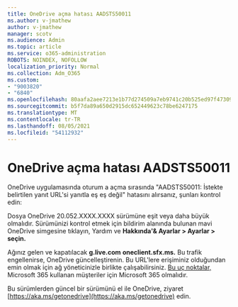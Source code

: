 ```yaml
---
title: OneDrive açma hatası AADSTS50011
ms.author: v-jmathew
author: v-jmathew
manager: scotv
ms.audience: Admin
ms.topic: article
ms.service: o365-administration
ROBOTS: NOINDEX, NOFOLLOW
localization_priority: Normal
ms.collection: Adm_O365
ms.custom:
- "9003820"
- "6840"
ms.openlocfilehash: 80aafa2aee7213e1b77d274509a7eb9741c20b525ed97f473093ac8c6514f3c7
ms.sourcegitcommit: b5f7da89a650d2915dc652449623c78be6247175
ms.translationtype: MT
ms.contentlocale: tr-TR
ms.lasthandoff: 08/05/2021
ms.locfileid: "54112932"
---
```

# <a name="onedrive-login-error-aadsts50011"></a>OneDrive açma hatası AADSTS50011

OneDrive uygulamasında oturum a açma sırasında "AADSTS50011: İstekte belirtilen yanıt URL'si yanıtla eş eş değil" hatasını alırsanız, şunları kontrol edin:

Dosya OneDrive 20.052.XXXX.XXXX sürümüne eşit veya daha büyük olmalıdır. Sürümünizi kontrol etmek için bildirim alanında bulunan mavi OneDrive simgesine tıklayın, Yardım ve **Hakkında'& Ayarlar > Ayarlar > seçin.**

Ağınız gelen ve kapatılacak **g.live.com** **oneclient.sfx.ms.** Bu trafik engellenirse, OneDrive güncelleştirenin. Bu URL'lere erişiminiz olduğundan emin olmak için ağ yöneticinizle birlikte çalışabilirsiniz. [Bu uç noktalar,](https://docs.microsoft.com/microsoft-365/enterprise/urls-and-ip-address-ranges?view=o365-worldwide) Microsoft 365 kullanan müşteriler için Microsoft 365 olmalıdır.

Bu sürümlerden güncel bir sürümünü el ile OneDrive, ziyaret [https://aka.ms/getonedrive](https://aka.ms/getonedrive) edin.
